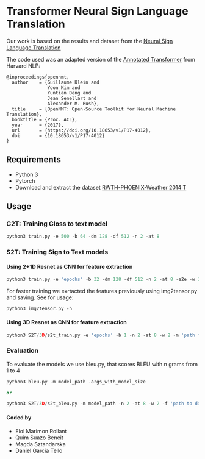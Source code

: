 # Transformer Neural Sign Language Translation

Our work is based on the results and dataset from the [Neural Sign Language Translation](https://www-i6.informatik.rwth-aachen.de/publications/download/1064/CamgozCihanHadfieldSimonKollerOscarNeyHermannBowdenRichard--NeuralSignLanguageTranslation--2018.pdf)

The code used was an adapted version of the [Annotated Transformer](https://nlp.seas.harvard.edu/2018/04/03/attention.html) from Harvard NLP:

```
@inproceedings{opennmt,
  author    = {Guillaume Klein and
               Yoon Kim and
               Yuntian Deng and
               Jean Senellart and
               Alexander M. Rush},
  title     = {OpenNMT: Open-Source Toolkit for Neural Machine Translation},
  booktitle = {Proc. ACL},
  year      = {2017},
  url       = {https://doi.org/10.18653/v1/P17-4012},
  doi       = {10.18653/v1/P17-4012}
}
```

## Requirements
- Python 3
- Pytorch
- Download and extract the dataset [RWTH-PHOENIX-Weather 2014 T](https://www-i6.informatik.rwth-aachen.de/~koller/RWTH-PHOENIX-2014-T/)

## Usage

### G2T: Training Gloss to text model  

```python
python3 train.py -e 500 -b 64 -dm 128 -df 512 -n 2 -at 8
```
### S2T: Training Sign to Text models

#### Using 2+1D Resnet as CNN for feature extraction
```python
python3 train.py -e 'epochs' -b 32 -dm 128 -df 512 -n 2 -at 8 -e2e -w 2 -features-path 'path to extracted features from images'
```
For faster training we exrtacted the features previously using img2tensor.py and saving. See for usage:
```
python3 img2tensor.py -h
```
#### Using 3D Resnet as CNN for feature extraction
```python
python3 S2T/3D/s2t_train.py -e 'epochs' -b 1 -n 2 -at 8 -w 2 -m 'path to pretrained 3d resnet' -f 'path to dataset' -o 'output path'
```

### Evaluation

To evaluate the models we use bleu.py, that scores BLEU with n grams from 1 to 4

```python
python3 bleu.py -m model_path -args_with_model_size

or

python3 S2T/3D/s2t_bleu.py -m model_path -n 2 -at 8 -w 2 -f 'path to dataset'
```

#### Coded by
- Eloi Marimon Rollant
- Quim Suazo Beneit
- Magda Sztandarska
- Daniel Garcia Tello
